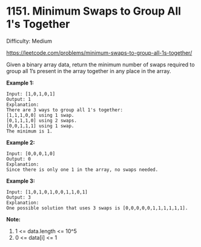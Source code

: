 # 1151. Minimum Swaps to Group All 1's Together

Difficulty: Medium

https://leetcode.com/problems/minimum-swaps-to-group-all-1s-together/

Given a binary array data, return the minimum number of swaps required to group all 1’s present in the array together in any place in the array.

**Example 1:**
```
Input: [1,0,1,0,1]
Output: 1
Explanation: 
There are 3 ways to group all 1's together:
[1,1,1,0,0] using 1 swap.
[0,1,1,1,0] using 2 swaps.
[0,0,1,1,1] using 1 swap.
The minimum is 1.
```

**Example 2:**
```
Input: [0,0,0,1,0]
Output: 0
Explanation: 
Since there is only one 1 in the array, no swaps needed.
```

**Example 3:**
```
Input: [1,0,1,0,1,0,0,1,1,0,1]
Output: 3
Explanation: 
One possible solution that uses 3 swaps is [0,0,0,0,0,1,1,1,1,1,1].
```

**Note:**

1. 1 <= data.length <= 10^5
2. 0 <= data[i] <= 1
